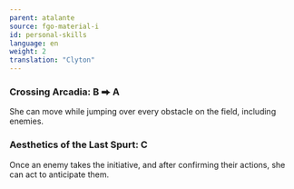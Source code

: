 ```yaml
---
parent: atalante
source: fgo-material-i
id: personal-skills
language: en
weight: 2
translation: "Clyton"
---
```


### Crossing Arcadia: B ⮕ A

She can move while jumping over every obstacle on the field, including enemies.

### Aesthetics of the Last Spurt: C

Once an enemy takes the initiative, and after confirming their actions, she can act to anticipate them.
